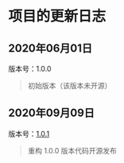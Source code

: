# 项目的更新日志

## 2020年06月01日

版本号：1.0.0

> 初始版本（该版本未开源）

## 2020年09月09日

版本号：[1.0.1](https://github.com/zhiiee/cats/tree/feature/1.0.1)

> 重构 1.0.0 版本代码开源发布
